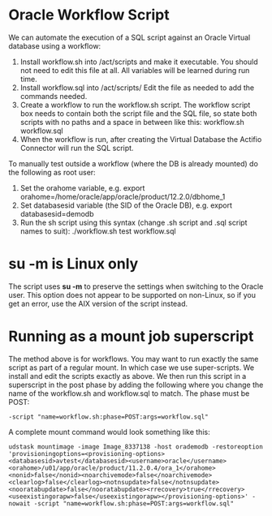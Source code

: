 # Oracle Workflow Script

We can automate the execution of a SQL script against an Oracle Virtual database using a workflow:

1. Install workflow.sh into /act/scripts and make it executable. You should not need to edit this file at all. All variables will be learned during run time. 
1. Install workflow.sql into /act/scripts/ Edit the file as needed to add the commands needed. 
1. Create a workflow to run the workflow.sh script. The workflow script box needs to contain both the script file and the SQL file, so state both scripts with no paths and a space in between like this: workflow.sh workflow.sql
1. When the workflow is run, after creating the Virtual Database the Actifio Connector will run the SQL script.

To manually test outside a workflow (where the DB is already mounted) do the following as root user:

1.  Set the orahome variable,  e.g.     export orahome=/home/oracle/app/oracle/product/12.2.0/dbhome_1
1.  Set databasesid variable (the SID of the Oracle DB),  e.g.   export databasesid=demodb
1.  Run the sh script using this syntax (change .sh script and .sql script names to suit):    ./workflow.sh test workflow.sql

# su -m is Linux only

The script uses **su -m** to preserve the settings when switching to the Oracle user.   This option does not appear to be supported on non-Linux, so if you get an error, use the AIX version of the script instead.

# Running as a mount job superscript

The method above is for workflows.   You may want to run exactly the same script as part of a regular mount.   In which case we use super-scripts.
We install and edit the scripts exactly as above.
We then run this script in a superscript in the post phase by adding the following where you change the name of the workflow.sh and workflow.sql to match.  The phase must be POST:

~~~
-script "name=workflow.sh:phase=POST:args=workflow.sql"
~~~
A complete mount command would look something like this:
~~~
udstask mountimage -image Image_8337138 -host orademodb -restoreoption 'provisioningoptions=<provisioning-options><databasesid>avtest</databasesid><username>oracle</username><orahome>/u01/app/oracle/product/11.2.0.4/ora_1</orahome><nonid>false</nonid><noarchivemode>false</noarchivemode><clearlog>false</clearlog><notnsupdate>false</notnsupdate><nooratabupdate>false</nooratabupdate><rrecovery>true</rrecovery><useexistingorapw>false</useexistingorapw></provisioning-options>' -nowait -script "name=workflow.sh:phase=POST:args=workflow.sql"
~~~


